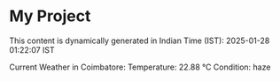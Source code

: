 # My Project

This content is dynamically generated in Indian Time (IST): 2025-01-28 01:22:07 IST


Current Weather in Coimbatore:
Temperature: 22.88 °C
Condition: haze
